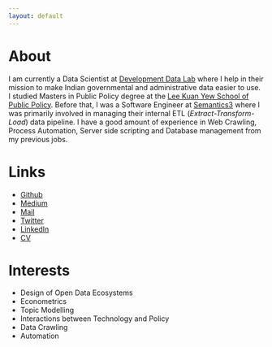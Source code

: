 ```yaml
---
layout: default
---
```


# About

I am currently a Data Scientist at [Development Data Lab](https://www.devdatalab.org) where I help in their mission to make Indian governmental and administrative data easier to use. I studied Masters in Public Policy degree at the [Lee Kuan Yew School of Public Policy](https://lkyspp.nus.edu.sg). Before that, I was a Software Engineer at [Semantics3](https://www.semantics3.com) where I was primarily involved in managing their internal ETL (_Extract-Transform-Load_) data pipeline. I have a good amount of experience in Web Crawling, Process Automation, Server side scripting and Database management from my previous jobs.

# Links

- [Github](https://www.github.com/harikv)
- [Medium](https://medium.com/@harikv)
- [Mail](mailto:harik@u.nus.edu)
- [Twitter](https://twitter.com/harikv73/)
- [LinkedIn](https://www.linkedin.com/in/hari-krishna-vetharenian-32391171/)
- [CV](/assets/cv.pdf)

# Interests

- Design of Open Data Ecosystems
- Econometrics
- Topic Modelling
- Interactions between Technology and Policy
- Data Crawling
- Automation

